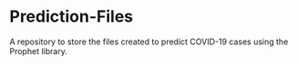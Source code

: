 # Prediction-Files
A repository to store the files created to predict COVID-19 cases using the Prophet library.
